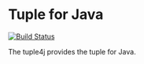 Tuple for Java
==========

[![Build Status](https://travis-ci.org/poad/tuple4j.svg?branch=master)](https://travis-ci.org/poad/tuple4j)

The tuple4j provides the tuple for Java.
